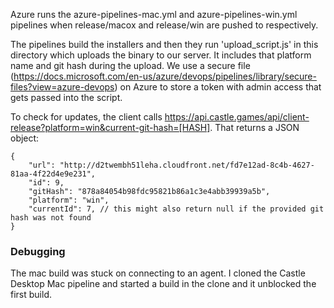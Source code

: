 Azure runs the azure-pipelines-mac.yml and azure-pipelines-win.yml pipelines when release/macox and release/win are pushed to respectively.

The pipelines build the installers and then they run 'upload_script.js' in this directory which uploads the binary to our server. It includes that platform name and git hash during the upload. We use a secure file (https://docs.microsoft.com/en-us/azure/devops/pipelines/library/secure-files?view=azure-devops) on Azure to store a token with admin access that gets passed into the script.

To check for updates, the client calls https://api.castle.games/api/client-release?platform=win&current-git-hash=[HASH]. That returns a JSON object:

```
{
    "url": "http://d2twembh51leha.cloudfront.net/fd7e12ad-8c4b-4627-81aa-4f22d4e9e231",
    "id": 9,
    "gitHash": "878a84054b98fdc95821b86a1c3e4abb39939a5b",
    "platform": "win",
    "currentId": 7, // this might also return null if the provided git hash was not found
}
```

### Debugging

The mac build was stuck on connecting to an agent. I cloned the Castle Desktop Mac pipeline and started a build in the clone and it unblocked the first build.
